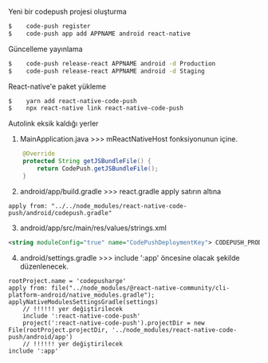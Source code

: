 Yeni bir codepush projesi oluşturma

```bash
$    code-push register
$    code-push app add APPNAME android react-native
```

Güncelleme yayınlama

```bash
$    code-push release-react APPNAME android -d Production
$    code-push release-react APPNAME android -d Staging
```

React-native'e paket yükleme

```bash
$    yarn add react-native-code-push
$    npx react-native link react-native-code-push
```

Autolink eksik kaldığı yerler

1. MainApplication.java >>> mReactNativeHost fonksiyonunun içine.

```java
    @Override
    protected String getJSBundleFile() {
        return CodePush.getJSBundleFile();
    }
```

2. android/app/build.gradle >>> react.gradle apply satırın altına

```
apply from: "../../node_modules/react-native-code-push/android/codepush.gradle"
```

3. android/app/src/main/res/values/strings.xml

```xml
<string moduleConfig="true" name="CodePushDeploymentKey"> CODEPUSH_PRODUCT_KEY || CODEPUSH_STAGING_KEY </string>
```

4. android/settings.gradle >>> include ':app' öncesine olacak şekilde düzenlenecek.

```
rootProject.name = 'codepusharge'
apply from: file("../node_modules/@react-native-community/cli-platform-android/native_modules.gradle"); applyNativeModulesSettingsGradle(settings)
    // !!!!!! yer değiştirilecek
    include ':react-native-code-push'
    project(':react-native-code-push').projectDir = new File(rootProject.projectDir, '../node_modules/react-native-code-push/android/app')
    // !!!!!! yer değiştirilecek
include ':app'
```
